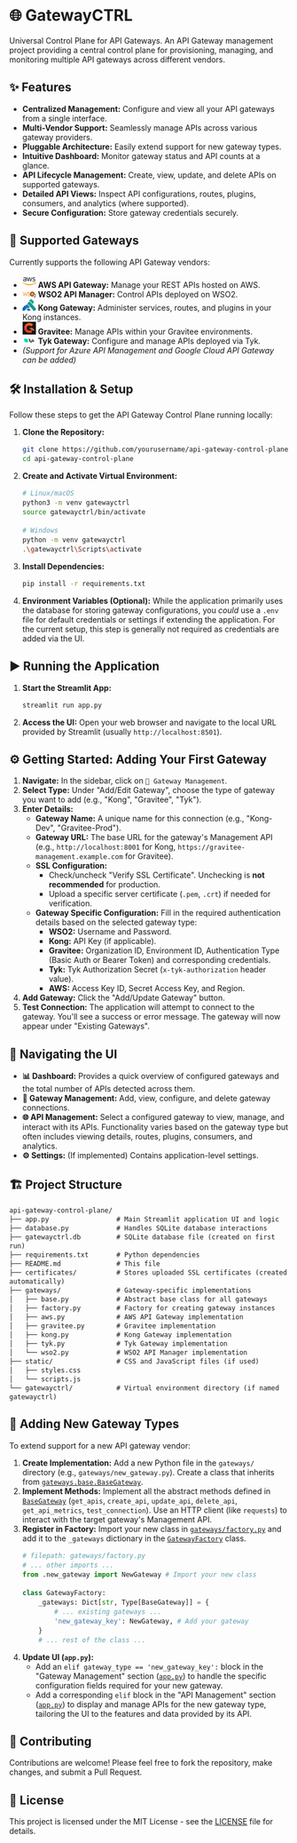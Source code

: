 # 🌐 GatewayCTRL

Universal Control Plane for API Gateways. An API Gateway management project providing a central control plane for provisioning, managing, and monitoring multiple API gateways across different vendors.

## ✨ Features

*   **Centralized Management:** Configure and view all your API gateways from a single interface.
*   **Multi-Vendor Support:** Seamlessly manage APIs across various gateway providers.
*   **Pluggable Architecture:** Easily extend support for new gateway types.
*   **Intuitive Dashboard:** Monitor gateway status and API counts at a glance.
*   **API Lifecycle Management:** Create, view, update, and delete APIs on supported gateways.
*   **Detailed API Views:** Inspect API configurations, routes, plugins, consumers, and analytics (where supported).
*   **Secure Configuration:** Store gateway credentials securely.

## 🚀 Supported Gateways

Currently supports the following API Gateway vendors:

*   <img src="static/aws.png" width="24"/> **AWS API Gateway:** Manage your REST APIs hosted on AWS.
*   <img src="static/wso2.png" width="24"/> **WSO2 API Manager:** Control APIs deployed on WSO2.
*   <img src="static/kong.png" width="24"/> **Kong Gateway:** Administer services, routes, and plugins in your Kong instances.
*   <img src="static/gravitee.png" width="24"/> **Gravitee:** Manage APIs within your Gravitee environments.
*   <img src="static/tyk.png" width="24"/> **Tyk Gateway:** Configure and manage APIs deployed via Tyk.
*   *(Support for Azure API Management and Google Cloud API Gateway can be added)*

## 🛠️ Installation & Setup

Follow these steps to get the API Gateway Control Plane running locally:

1.  **Clone the Repository:**
    ```bash
    git clone https://github.com/yourusername/api-gateway-control-plane.git # Replace with your repo URL if different
    cd api-gateway-control-plane
    ```

2.  **Create and Activate Virtual Environment:**
    ```bash
    # Linux/macOS
    python3 -m venv gatewayctrl
    source gatewayctrl/bin/activate

    # Windows
    python -m venv gatewayctrl
    .\gatewayctrl\Scripts\activate
    ```

3.  **Install Dependencies:**
    ```bash
    pip install -r requirements.txt
    ```

4.  **Environment Variables (Optional):**
    While the application primarily uses the database for storing gateway configurations, you *could* use a `.env` file for default credentials or settings if extending the application. For the current setup, this step is generally not required as credentials are added via the UI.

## ▶️ Running the Application

1.  **Start the Streamlit App:**
    ```bash
    streamlit run app.py
    ```

2.  **Access the UI:**
    Open your web browser and navigate to the local URL provided by Streamlit (usually `http://localhost:8501`).

## ⚙️ Getting Started: Adding Your First Gateway

1.  **Navigate:** In the sidebar, click on `🔧 Gateway Management`.
2.  **Select Type:** Under "Add/Edit Gateway", choose the type of gateway you want to add (e.g., "Kong", "Gravitee", "Tyk").
3.  **Enter Details:**
    *   **Gateway Name:** A unique name for this connection (e.g., "Kong-Dev", "Gravitee-Prod").
    *   **Gateway URL:** The base URL for the gateway's Management API (e.g., `http://localhost:8001` for Kong, `https://gravitee-management.example.com` for Gravitee).
    *   **SSL Configuration:**
        *   Check/uncheck "Verify SSL Certificate". Unchecking is **not recommended** for production.
        *   Upload a specific server certificate (`.pem`, `.crt`) if needed for verification.
    *   **Gateway Specific Configuration:** Fill in the required authentication details based on the selected gateway type:
        *   **WSO2:** Username and Password.
        *   **Kong:** API Key (if applicable).
        *   **Gravitee:** Organization ID, Environment ID, Authentication Type (Basic Auth or Bearer Token) and corresponding credentials.
        *   **Tyk:** Tyk Authorization Secret (`x-tyk-authorization` header value).
        *   **AWS:** Access Key ID, Secret Access Key, and Region.
4.  **Add Gateway:** Click the "Add/Update Gateway" button.
5.  **Test Connection:** The application will attempt to connect to the gateway. You'll see a success or error message. The gateway will now appear under "Existing Gateways".

## 🧭 Navigating the UI

*   **📊 Dashboard:** Provides a quick overview of configured gateways and the total number of APIs detected across them.
*   **🔧 Gateway Management:** Add, view, configure, and delete gateway connections.
*   **🌐 API Management:** Select a configured gateway to view, manage, and interact with its APIs. Functionality varies based on the gateway type but often includes viewing details, routes, plugins, consumers, and analytics.
*   **⚙️ Settings:** (If implemented) Contains application-level settings.

## 🏗️ Project Structure

```
api-gateway-control-plane/
├── app.py                 # Main Streamlit application UI and logic
├── database.py            # Handles SQLite database interactions
├── gatewayctrl.db         # SQLite database file (created on first run)
├── requirements.txt       # Python dependencies
├── README.md              # This file
├── certificates/          # Stores uploaded SSL certificates (created automatically)
├── gateways/              # Gateway-specific implementations
│   ├── base.py            # Abstract base class for all gateways
│   ├── factory.py         # Factory for creating gateway instances
│   ├── aws.py             # AWS API Gateway implementation
│   ├── gravitee.py        # Gravitee implementation
│   ├── kong.py            # Kong Gateway implementation
│   ├── tyk.py             # Tyk Gateway implementation
│   └── wso2.py            # WSO2 API Manager implementation
├── static/                # CSS and JavaScript files (if used)
│   ├── styles.css
│   └── scripts.js
└── gatewayctrl/           # Virtual environment directory (if named gatewayctrl)
```

## 🧩 Adding New Gateway Types

To extend support for a new API gateway vendor:

1.  **Create Implementation:** Add a new Python file in the `gateways/` directory (e.g., `gateways/new_gateway.py`). Create a class that inherits from [`gateways.base.BaseGateway`](gateways/base.py).
2.  **Implement Methods:** Implement all the abstract methods defined in [`BaseGateway`](gateways/base.py) (`get_apis`, `create_api`, `update_api`, `delete_api`, `get_api_metrics`, `test_connection`). Use an HTTP client (like `requests`) to interact with the target gateway's Management API.
3.  **Register in Factory:** Import your new class in [`gateways/factory.py`](gateways/factory.py) and add it to the `_gateways` dictionary in the [`GatewayFactory`](gateways/factory.py) class.
    ```python
    # filepath: gateways/factory.py
    # ... other imports ...
    from .new_gateway import NewGateway # Import your new class

    class GatewayFactory:
        _gateways: Dict[str, Type[BaseGateway]] = {
            # ... existing gateways ...
            'new_gateway_key': NewGateway, # Add your gateway
        }
        # ... rest of the class ...
    ```
4.  **Update UI (`app.py`):**
    *   Add an `elif gateway_type == 'new_gateway_key':` block in the "Gateway Management" section ([`app.py`](app.py)) to handle the specific configuration fields required for your new gateway.
    *   Add a corresponding `elif` block in the "API Management" section ([`app.py`](app.py)) to display and manage APIs for the new gateway type, tailoring the UI to the features and data provided by its API.

## 🙌 Contributing

Contributions are welcome! Please feel free to fork the repository, make changes, and submit a Pull Request.

## 📄 License

This project is licensed under the MIT License - see the [LICENSE](LICENSE) file for details.
